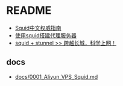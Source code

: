# README

* [Squid中文权威指南](http://blog.zyan.cc/book/squid/)
* [使用squid搭建代理服务器](http://www.hawu.me/operation/852)
* [squid + stunnel >> 跨越长城，科学上网！](http://www.hawu.me/operation/886)

## docs

* [docs/0001_Aliyun_VPS_Squid.md](docs/0001_Aliyun_VPS_Squid.md)
